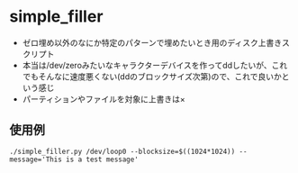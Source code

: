 # simple_filler

- ゼロ埋め以外のなにか特定のパターンで埋めたいとき用のディスク上書きスクリプト
- 本当は/dev/zeroみたいなキャラクターデバイスを作ってddしたいが、これでもそんなに速度悪くない(ddのブロックサイズ次第)ので、これで良いかという感じ
- パーティションやファイルを対象に上書きは×

## 使用例
```./simple_filler.py /dev/loop0 --blocksize=$((1024*1024)) --message='This is a test message'```
